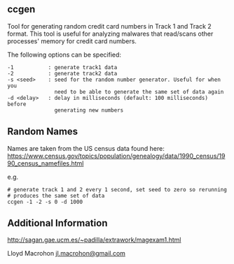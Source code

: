 ccgen
-----

Tool for generating random credit card numbers in Track 1 and Track 2 format.
This tool is useful for analyzing malwares that read/scans other processes'
memory for credit card numbers.

The following options can be specified:

    -1           : generate track1 data
    -2           : generate track2 data
    -s <seed>    : seed for the random number generator. Useful for when you
                   need to be able to generate the same set of data again
    -d <delay>   : delay in milliseconds (default: 100 milliseconds) before
                   generating new numbers


Random Names
------------

Names are taken from the US census data found here:
https://www.census.gov/topics/population/genealogy/data/1990_census/1990_census_namefiles.html

e.g.
```
# generate track 1 and 2 every 1 second, set seed to zero so rerunning
# produces the same set of data
ccgen -1 -2 -s 0 -d 1000
```

Additional Information
----------------------

http://sagan.gae.ucm.es/~padilla/extrawork/magexam1.html



Lloyd Macrohon <jl.macrohon@gmail.com>

